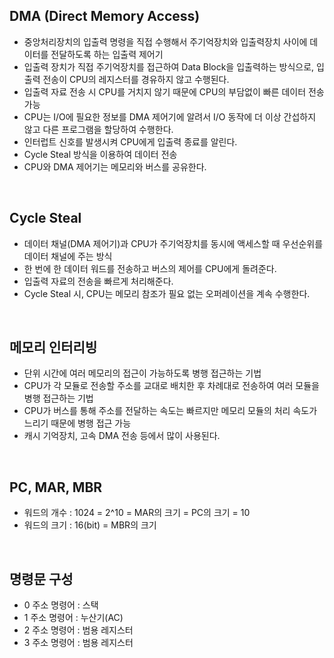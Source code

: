## DMA (Direct Memory Access)
* 중앙처리장치의 입출력 명령을 직접 수행해서 주기억장치와 입출력장치 사이에 데이터를 전달하도록 하는 입출력 제어기
* 입출력 장치가 직접 주기억장치를 접근하여 Data Block을 입출력하는 방식으로, 입출력 전송이 CPU의 레지스터를 경유하지 않고 수행된다.
* 입출력 자료 전송 시 CPU를 거치지 않기 때문에 CPU의 부담없이 빠른 데이터 전송 가능
* CPU는 I/O에 필요한 정보를 DMA 제어기에 알려서 I/O 동작에 더 이상 간섭하지 않고 다른 프로그램을 할당하여 수행한다.
* 인터럽트 신호를 발생시켜 CPU에게 입출력 종료를 알린다.
* Cycle Steal 방식을 이용하여 데이터 전송
* CPU와 DMA 제어기는 메모리와 버스를 공유한다.

<br>

## Cycle Steal
* 데이터 채널(DMA 제어기)과 CPU가 주기억장치를 동시에 액세스할 때 우선순위를 데이터 채널에 주는 방식
* 한 번에 한 데이터 워드를 전송하고 버스의 제어를 CPU에게 돌려준다.
* 입출력 자료의 전송을 빠르게 처리해준다.
* Cycle Steal 시, CPU는 메모리 참조가 필요 없는 오퍼레이션을 계속 수행한다.

<br>

## 메모리 인터리빙
* 단위 시간에 여러 메모리의 접근이 가능하도록 병행 접근하는 기법
* CPU가 각 모듈로 전송할 주소를 교대로 배치한 후 차례대로 전송하여 여러 모듈을 병행 접근하는 기법
* CPU가 버스를 통해 주소를 전달하는 속도는 빠르지만 메모리 모듈의 처리 속도가 느리기 때문에 병행 접근 가능
* 캐시 기억장치, 고속 DMA 전송 등에서 많이 사용된다.

<br>

## PC, MAR, MBR
* 워드의 개수 : 1024 = 2^10 = MAR의 크기 = PC의 크기 = 10
* 워드의 크기 : 16(bit) = MBR의 크기

<br>

## 명령문 구성
* 0 주소 명령어 : 스택
* 1 주소 명령어 : 누산기(AC)
* 2 주소 명령어 : 범용 레지스터
* 3 주소 명령어 : 범용 레지스터